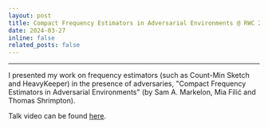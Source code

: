 ```yaml
---
layout: post
title: Compact Frequency Estimators in Adversarial Environments @ RWC 2024, Toronto, CA
date: 2024-03-27
inline: false
related_posts: false
---
```


***

I presented my work on frequency estimators (such as Count-Min Sketch and HeavyKeeper) in the presence of adversaries, "Compact Frequency Estimators in Adversarial Environments" (by Sam A. Markelon, Mia Filić and Thomas Shrimpton).

Talk video can be found [here](https://www.youtube.com/watch?v=EZzSEvqMmKA). 
